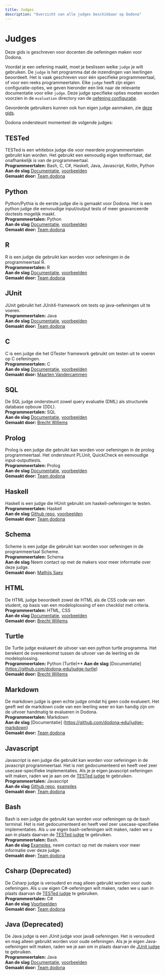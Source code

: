 ```yaml
---
title: Judges
description: "Overzicht van alle judges beschikbaar op Dodona"
---
```


# Judges

Deze gids is geschreven voor docenten die oefeningen maken voor Dodona.

Voordat je een oefening maakt, moet je beslissen welke `judge` je wilt gebruiken.
De `judge` is het programma dat de inzendingen van leerlingen beoordeelt.
Het is vaak geschreven voor één specifieke programmeertaal, of voor een reeks programmeertalen.
Elke `judge` heeft zijn eigen configuratie-opties, we geven hieronder een link naar de relevante documentatie voor elke `judge`.
Deze judge specifieke opties moeten worden voorzien in de `evaluation` directory van de [oefening configuratie](/nl/references/exercise-directory-structure).

Gevorderde gebruikers kunnen ook hun eigen judge aanmaken, zie [deze gids](/nl/guides/creating-a-judge).

Dodona ondersteunt momenteel de volgende judges:

## TESTed
TESTed is een whitebox judge die voor meerdere programmeertalen gebruikt kan worden.
Het gebruikt een eenvoudig eigen testformaat, dat onafhankelijk is van de programmeertaal.\
**Programmeertalen:** Bash, C, C#, Haskell, Java, Javascript, Kotlin, Python\
**Aan de slag** [Documentatie](/nl/tested#oefeningen-ontwerpen-voor-dodona), [voorbeelden](https://github.com/dodona-edu/universal-judge/tree/master/exercise) \
**Gemaakt door:** [Team dodona](mailto:dodona@ugent.be)

## Python
Python/Pythia is de eerste judge die is gemaakt voor Dodona.
Het is een python judge die eenvoudige input/output tests of meer geavanceerde doctests mogelijk maakt.\
**Programmeertalen:** Python\
**Aan de slag** [Documentatie](/nl/references/python-judge), [voorbeelden](https://github.com/dodona-edu/example-exercises/tree/master/python) \
**Gemaakt door:** [Team dodona](mailto:dodona@ugent.be)

## R
R is een judge die gebruikt kan worden voor oefeningen in de programmeertaal R.\
**Programmeertalen:** R\
**Aan de slag** [Documentatie](https://github.com/dodona-edu/judge-r), [voorbeelden](https://github.com/dodona-edu/example-exercises/tree/master/R) \
**Gemaakt door:** [Team dodona](mailto:dodona@ugent.be)

## JUnit
JUnit gebruikt het JUnit4-framework om tests op java-oefeningen uit te voeren.\
**Programmeertalen:** Java\
**Aan de slag** [Documentatie](https://github.com/dodona-edu/judge-java), [voorbeelden](https://github.com/dodona-edu/judge-java/tree/master/examples) \
**Gemaakt door:** [Team dodona](mailto:dodona@ugent.be)

## C
C is een judge die het GTester framework gebruikt om testen uit te voeren op C oefeningen.\
**Programmeertalen:** C\
**Aan de slag** [Documentatie](https://github.com/mvdcamme/C-Judge), [voorbeelden](https://github.com/mvdcamme/C-Judge/tree/master/example_exercises) \
**Gemaakt door:** [Maarten Vandercammen](mailto:mvdcamme@vub.ac.be)

## SQL
De SQL judge ondersteunt zowel query evaluatie (DML) als structurele database opbouw (DDL).\
**Programmeertalen:** SQL\
**Aan de slag** [Documentatie](https://github.com/dodona-edu/judge-sql), [voorbeelden](https://github.com/dodona-edu/example-exercises/tree/master/sql) \
**Gemaakt door:** [Brecht Willems](mailto:Brecht.Willems@UGent.be)

## Prolog
Prolog is een judge die gebruikt kan worden voor oefeningen in de prolog programmeertaal.
Het ondersteunt PLUnit, QuickCheck en eenvoudige input-outputtests.\
**Programmeertalen:** Prolog\
**Aan de slag** [Documentatie](https://github.com/dodona-edu/judge-prolog), [voorbeelden](https://github.com/dodona-edu/example-exercises/tree/master/prolog) \
**Gemaakt door:** [Team dodona](mailto:dodona@ugent.be)

## Haskell
Haskell is een judge die HUnit gebruikt om haskell-oefeningen te testen. \
**Programmeertalen:** Haskell\
**Aan de slag** [Github repo](https://github.com/dodona-edu/judge-haskell), [voorbeelden](https://github.com/dodona-edu/example-exercises/tree/master/haskell) \
**Gemaakt door:** [Team dodona](mailto:dodona@ugent.be)

## Schema
Scheme is een judge die gebruikt kan worden voor oefeningen in de programmeertaal Scheme.\
**Programmeertalen:** Schema\
**Aan de slag** Neem contact op met de makers voor meer informatie over deze judge.\
**Gemaakt door:** [Mathijs Saey](mailto:mathijs.saey@vub.be)

## HTML
De HTML judge beoordeelt zowel de HTML als de CSS code van een student, op basis van een modeloplossing of een checklist met criteria.\
**Programmeertalen:** HTML, CSS\
**Aan de slag** [Documentatie](https://github.com/dodona-edu/judge-html), [voorbeelden](https://github.com/dodona-edu/example-exercises/tree/master/html) \
**Gemaakt door:** [Brecht Willems](mailto:Brecht.Willems@UGent.be)

## Turtle
De Turtle judge evalueert de uitvoer van een python turtle programma. Het berekent de overeenkomst tussen de uitvoer van de leerling en de modeloplossing. \
**Programmeertalen:** Python (Turtle)**
**Aan de slag** [Documentatie] (https://github.com/dodona-edu/judge-turtle) \
**Gemaakt door:** [Brecht Willems](mailto:Brecht.Willems@UGent.be)

## Markdown
De markdown judge is geen echte judge omdat hij geen code evalueert.
Het geeft wel de markdown code van een leerling weer en kan handig zijn om de uitvoer handmatig te evalueren in Dodona. \
**Programmeertalen:** Markdown\
**Aan de slag** [Documentatie] (https://github.com/dodona-edu/judge-markdown) \
**Gemaakt door:** [Team dodona](mailto:dodona@ugent.be)

## Javascript
Javascript is een judge die gebruikt kan worden voor oefeningen in de javascript programmeertaal.
Het is niet gedocumenteerd en heeft veel zeer usecase-specifieke implementaties.
Als je je eigen javascript oefeningen wilt maken, raden we je aan om de [TESTed judge](#tested) te gebruiken.\
**Programmeertalen:** Javascript\
**Aan de slag** [Github repo](https://github.com/dodona-edu/judge-javascript), [examples](https://github.com/dodona-edu/example-exercises/tree/master/javascript) \
**Gemaakt door:** [Team dodona](mailto:dodona@ugent.be)

## Bash
Bash is een judge die gebruikt kan worden voor oefeningen op de bash terminal.
Het is niet gedocumenteerd en heeft veel zeer usecase-specifieke implementaties.
Als u uw eigen bash-oefeningen wilt maken, raden we u aan in plaats daarvan de [TESTed judge](#tested) te gebruiken.\
**Programmeertalen:** Bash.\
**Aan de slag** [Examples](https://github.com/dodona-edu/example-exercises/tree/master/bash), neem contact op met de makers voor meer informatie over deze judge. \
**Gemaakt door:** [Team dodona](mailto:dodona@ugent.be)

## Csharp (Deprecated)
De Csharp judge is verouderd en mag alleen gebruikt worden voor oude oefeningen.
Als u uw eigen C#-oefeningen wilt maken, raden we u aan in plaats daarvan de [TESTed judge](#tested) te gebruiken.\
**Programmeertalen:** C# \
**Aan de slag** [Voorbeelden](https://github.com/dodona-edu/example-exercises/tree/master/c%23) \
**Gemaakt door:** [Team dodona](mailto:dodona@ugent.be)

## Java (Deprecated)
De Java judge is een JUnit judge voor java8 oefeningen.
Het is verouderd en mag alleen gebruikt worden voor oude oefeningen.
Als je je eigen Java-oefeningen wilt maken, raden we je aan om in plaats daarvan de [JUnit judge](#junit) te gebruiken. \
**Programmeertalen:** Java \
**Aan de slag** [Documentatie](https://github.com/dodona-edu/judge-java8), [voorbeelden](https://github.com/dodona-edu/example-exercises/tree/master/java) \
**Gemaakt door:** [Team dodona](mailto:dodona@ugent.be)
